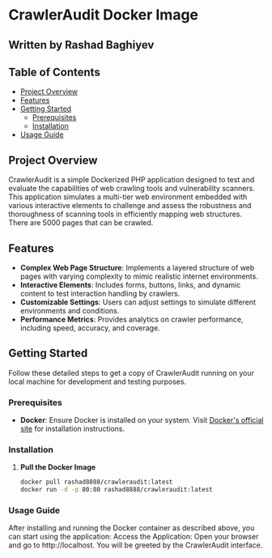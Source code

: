 # CrawlerAudit Docker Image

## Written by Rashad Baghiyev

## Table of Contents
- [Project Overview](#project-overview)
- [Features](#features)
- [Getting Started](#getting-started)
  - [Prerequisites](#prerequisites)
  - [Installation](#installation)
- [Usage Guide](#usage-guide)

## Project Overview
CrawlerAudit is a simple Dockerized PHP application designed to test and evaluate the capabilities of web crawling tools and vulnerability scanners. This application simulates a multi-tier web environment embedded with various interactive elements to challenge and assess the robustness and thoroughness of scanning tools in efficiently mapping web structures. There are 5000 pages that can be crawled.

## Features
- **Complex Web Page Structure**: Implements a layered structure of web pages with varying complexity to mimic realistic internet environments.
- **Interactive Elements**: Includes forms, buttons, links, and dynamic content to test interaction handling by crawlers.
- **Customizable Settings**: Users can adjust settings to simulate different environments and conditions.
- **Performance Metrics**: Provides analytics on crawler performance, including speed, accuracy, and coverage.

## Getting Started
Follow these detailed steps to get a copy of CrawlerAudit running on your local machine for development and testing purposes.

### Prerequisites
- **Docker**: Ensure Docker is installed on your system. Visit [Docker's official site]([https://www.docker.com/get-started](https://hub.docker.com/r/rashad8888/crawleraudit)) for installation instructions.

### Installation
1. **Pull the Docker Image**
   ```bash
   docker pull rashad8888/crawleraudit:latest
   docker run -d -p 80:80 rashad8888/crawleraudit:latest
   
### Usage Guide
 After installing and running the Docker container as described above, you can start using the application:
Access the Application: Open your browser and go to http://localhost. You will be greeted by the CrawlerAudit interface.

